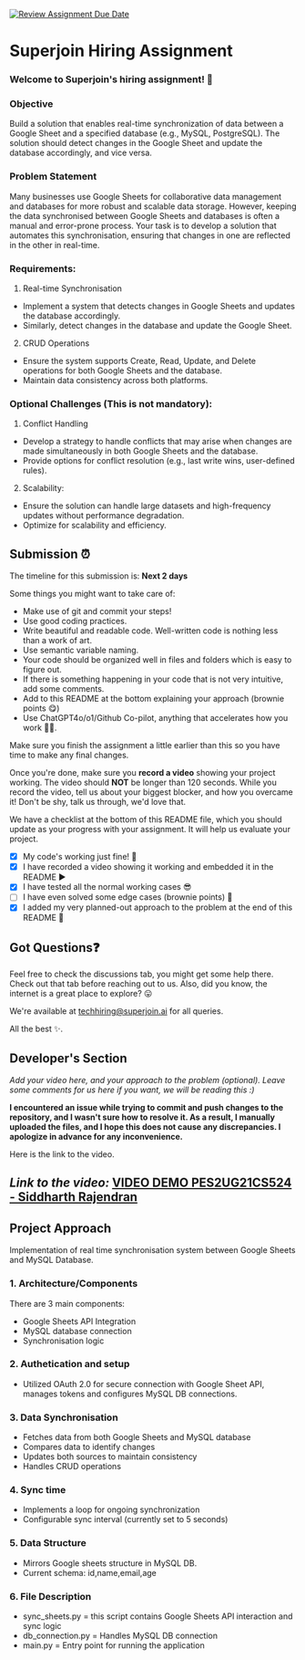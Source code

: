[![Review Assignment Due Date](https://classroom.github.com/assets/deadline-readme-button-22041afd0340ce965d47ae6ef1cefeee28c7c493a6346c4f15d667ab976d596c.svg)](https://classroom.github.com/a/AHFn7Vbn)
# Superjoin Hiring Assignment

### Welcome to Superjoin's hiring assignment! 🚀

### Objective
Build a solution that enables real-time synchronization of data between a Google Sheet and a specified database (e.g., MySQL, PostgreSQL). The solution should detect changes in the Google Sheet and update the database accordingly, and vice versa.

### Problem Statement
Many businesses use Google Sheets for collaborative data management and databases for more robust and scalable data storage. However, keeping the data synchronised between Google Sheets and databases is often a manual and error-prone process. Your task is to develop a solution that automates this synchronisation, ensuring that changes in one are reflected in the other in real-time.

### Requirements:
1. Real-time Synchronisation
  - Implement a system that detects changes in Google Sheets and updates the database accordingly.
   - Similarly, detect changes in the database and update the Google Sheet.
  2.	CRUD Operations
   - Ensure the system supports Create, Read, Update, and Delete operations for both Google Sheets and the database.
   - Maintain data consistency across both platforms.
   
### Optional Challenges (This is not mandatory):
1. Conflict Handling
- Develop a strategy to handle conflicts that may arise when changes are made simultaneously in both Google Sheets and the database.
- Provide options for conflict resolution (e.g., last write wins, user-defined rules).
    
2. Scalability: 	
- Ensure the solution can handle large datasets and high-frequency updates without performance degradation.
- Optimize for scalability and efficiency.

## Submission ⏰
The timeline for this submission is: **Next 2 days**

Some things you might want to take care of:
- Make use of git and commit your steps!
- Use good coding practices.
- Write beautiful and readable code. Well-written code is nothing less than a work of art.
- Use semantic variable naming.
- Your code should be organized well in files and folders which is easy to figure out.
- If there is something happening in your code that is not very intuitive, add some comments.
- Add to this README at the bottom explaining your approach (brownie points 😋)
- Use ChatGPT4o/o1/Github Co-pilot, anything that accelerates how you work 💪🏽. 

Make sure you finish the assignment a little earlier than this so you have time to make any final changes.

Once you're done, make sure you **record a video** showing your project working. The video should **NOT** be longer than 120 seconds. While you record the video, tell us about your biggest blocker, and how you overcame it! Don't be shy, talk us through, we'd love that.

We have a checklist at the bottom of this README file, which you should update as your progress with your assignment. It will help us evaluate your project.

- [x] My code's working just fine! 🥳
- [x] I have recorded a video showing it working and embedded it in the README ▶️
- [x] I have tested all the normal working cases 😎
- [ ] I have even solved some edge cases (brownie points) 💪
- [x] I added my very planned-out approach to the problem at the end of this README 📜

## Got Questions❓
Feel free to check the discussions tab, you might get some help there. Check out that tab before reaching out to us. Also, did you know, the internet is a great place to explore? 😛

We're available at techhiring@superjoin.ai for all queries. 

All the best ✨.

## Developer's Section
*Add your video here, and your approach to the problem (optional). Leave some comments for us here if you want, we will be reading this :)*

**I encountered an issue while trying to commit and push changes to the repository, and I wasn't sure how to resolve it. As a result, I manually uploaded the files, and I hope this does not cause any discrepancies. I apologize in advance for any inconvenience.**

Here is the link to the video.
## *Link to the video:*  [VIDEO DEMO PES2UG21CS524 - Siddharth Rajendran](https://drive.google.com/file/d/1inaZCBybC2VOQoOcs39NXgQsSTPeCd01/view?usp=sharing)

## Project Approach
Implementation of real time synchronisation system between Google Sheets and MySQL Database.
### 1. Architecture/Components
There are 3 main components:
- Google Sheets API Integration
- MySQL database connection
- Synchronisation logic

### 2. Authetication and setup
- Utilized OAuth 2.0 for secure connection with Google Sheet API, manages tokens and configures MySQL DB connections.

### 3. Data Synchronisation
- Fetches data from both Google Sheets and MySQL database
- Compares data to identify changes
- Updates both sources to maintain consistency
- Handles CRUD operations

### 4. Sync time
- Implements a loop for ongoing synchronization
- Configurable sync interval (currently set to 5 seconds)

### 5. Data Structure
- Mirrors Google sheets structure in MySQL DB.
- Current schema: id,name,email,age

### 6. File Description
- sync_sheets.py  =  this script contains Google Sheets API interaction and sync logic
- db_connection.py  =  Handles MySQL DB connection
- main.py  =  Entry point for running the application

